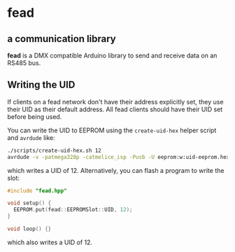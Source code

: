# fead
## a communication library

**fead** is a DMX compatible Arduino library to send and receive data on an RS485 bus.


## Writing the UID

If clients on a fead network don't have their address explicitly set, they use their UID as their default address. All fead clients should have their UID set before being used.

You can write the UID to EEPROM using the `create-uid-hex` helper script and `avrdude` like:

```sh
./scripts/create-uid-hex.sh 12
avrdude -v -patmega328p -catmelice_isp -Pusb -U eeprom:w:uid-eeprom.hex
```

which writes a UID of 12. Alternatively, you can flash a program to write the slot:

```cpp
#include "fead.hpp"

void setup() {
  EEPROM.put(fead::EEPROMSlot::UID, 12);
}

void loop() {}
```

which also writes a UID of 12.
